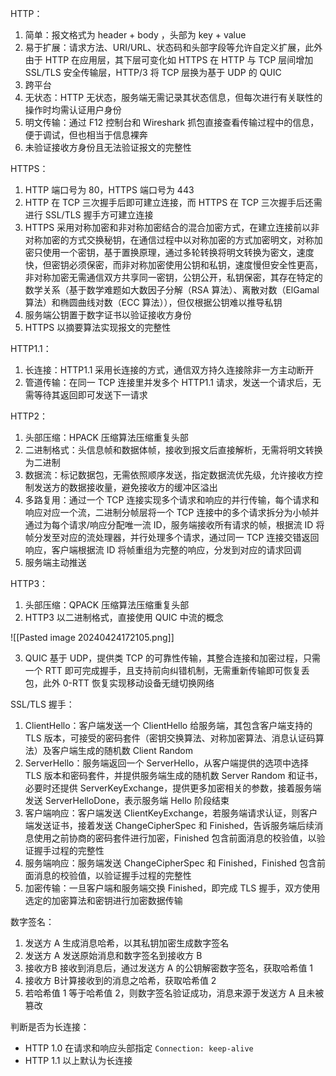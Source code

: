 HTTP：

1. 简单：报文格式为 header + body ，头部为 key + value
2. 易于扩展：请求方法、URI/URL、状态码和头部字段等允许自定义扩展，此外由于 HTTP 在应用层，其下层可变化如 HTTPS 在 HTTP 与 TCP 层间增加 SSL/TLS 安全传输层，HTTP/3 将 TCP 层换为基于 UDP 的 QUIC
3. 跨平台
4. 无状态：HTTP 无状态，服务端无需记录其状态信息，但每次进行有关联性的操作时均需认证用户身份
5. 明文传输：通过 F12 控制台和 Wireshark 抓包直接查看传输过程中的信息，便于调试，但也相当于信息裸奔
6. 未验证接收方身份且无法验证报文的完整性

HTTPS：

1. HTTP 端口号为 80，HTTPS 端口号为 443
2. HTTP 在 TCP 三次握手后即可建立连接，而 HTTPS 在 TCP 三次握手后还需进行 SSL/TLS 握手方可建立连接
3. HTTPS 采用对称加密和非对称加密结合的混合加密方式，在建立连接前以非对称加密的方式交换秘钥，在通信过程中以对称加密的方式加密明文，对称加密只使用一个密钥，基于置换原理，通过多轮转换将明文转换为密文，速度快，但密钥必须保密，而非对称加密使用公钥和私钥，速度慢但安全性更高，非对称加密无需通信双方共享同一密钥，公钥公开，私钥保密，其存在特定的数学关系（基于数学难题如大数因子分解（RSA 算法）、离散对数（ElGamal 算法）和椭圆曲线对数（ECC 算法）），但仅根据公钥难以推导私钥
4. 服务端公钥置于数字证书以验证接收方身份
5. HTTPS 以摘要算法实现报文的完整性

HTTP1.1：

1. 长连接：HTTP1.1 采用长连接的方式，通信双方持久连接除非一方主动断开
2. 管道传输：在同一 TCP 连接里并发多个 HTTP1.1 请求，发送一个请求后，无需等待其返回即可发送下一请求

HTTP2：

1. 头部压缩：HPACK 压缩算法压缩重复头部
2. 二进制格式：头信息帧和数据体帧，接收到报文后直接解析，无需将明文转换为二进制
3. 数据流：标记数据包，无需依照顺序发送，指定数据流优先级，允许接收方控制发送方的数据接收量，避免接收方的缓冲区溢出
4. 多路复用：通过一个 TCP 连接实现多个请求和响应的并行传输，每个请求和响应对应一个流，二进制分帧层将一个 TCP 连接中的多个请求拆分为小帧并通过为每个请求/响应分配唯一流 ID，服务端接收所有请求的帧，根据流 ID 将帧分发至对应的流处理器，并行处理多个请求，通过同一 TCP 连接交错返回响应，客户端根据流 ID 将帧重组为完整的响应，分发到对应的请求回调
5. 服务端主动推送

HTTP3：

1. 头部压缩：QPACK 压缩算法压缩重复头部
2. HTTP3 以二进制格式，直接使用 QUIC 中流的概念

![[Pasted image 20240424172105.png]]

3. QUIC 基于 UDP，提供类 TCP 的可靠性传输，其整合连接和加密过程，只需一个 RTT 即可完成握手，且支持前向纠错机制，无需重新传输即可恢复丢包，此外 0-RTT 恢复实现移动设备无缝切换网络

SSL/TLS 握手：

1. ClientHello：客户端发送一个 ClientHello 给服务端，其包含客户端支持的 TLS 版本，可接受的密码套件（密钥交换算法、对称加密算法、消息认证码算法）及客户端生成的随机数 Client Random
2. ServerHello：服务端返回一个 ServerHello，从客户端提供的选项中选择 TLS 版本和密码套件，并提供服务端生成的随机数 Server Random 和证书，必要时还提供 ServerKeyExchange，提供更多加密相关的参数，接着服务端发送 ServerHelloDone，表示服务端 Hello 阶段结束
3. 客户端响应：客户端发送 ClientKeyExchange，若服务端请求认证，则客户端发送证书，接着发送 ChangeCipherSpec 和 Finished，告诉服务端后续消息使用之前协商的密码套件进行加密，Finished 包含前面消息的校验值，以验证握手过程的完整性
4. 服务端响应：服务端发送 ChangeCipherSpec 和 Finished，Finished 包含前面消息的校验值，以验证握手过程的完整性
5. 加密传输：一旦客户端和服务端交换 Finished，即完成 TLS 握手，双方使用选定的加密算法和密钥进行加密数据传输

数字签名：

1. 发送方 A 生成消息哈希，以其私钥加密生成数字签名
2. 发送方 A 发送原始消息和数字签名到接收方 B
3. 接收方B 接收到消息后，通过发送方 A 的公钥解密数字签名，获取哈希值 1
4. 接收方 B计算接收到的消息之哈希，获取哈希值 2
5. 若哈希值 1 等于哈希值 2，则数字签名验证成功，消息来源于发送方 A 且未被篡改

判断是否为长连接：

- HTTP 1.0 在请求和响应头部指定 `Connection: keep-alive`
- HTTP 1.1 以上默认为长连接